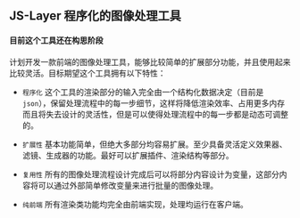 ## JS-Layer 程序化的图像处理工具

#### 目前这个工具还在构思阶段

计划开发一款前端的图像处理工具，能够比较简单的扩展部分功能，并且使用起来比较灵活。目标期望这个工具拥有以下特性：

 - `程序化` 这个工具的渲染部分的输入完全由一个结构化数据决定（目前是`json`），保留处理流程中的每一步细节，这样将降低渲染效率、占用更多内存而且将失去设计的灵活性，但是可以使得处理流程中的每一步都是动态可调整的。

 - `扩展性` 基本功能简单，但绝大多部分均容易扩展。至少具备灵活定义效果器、滤镜、生成器的功能。最好可以扩展插件、渲染结构等部分。

 - `复用性` 所有的图像处理流程设计完成后可以将部分内容设计为变量，这部分内容将可以通过外部简单修改变量来进行批量的图像处理。

 - `纯前端` 所有渲染类功能均完全由前端实现，处理均运行在客户端。